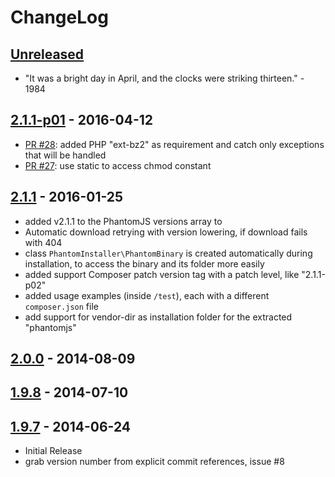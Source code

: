 # ChangeLog

## [Unreleased]

- "It was a bright day in April, and the clocks were striking thirteen." - 1984

## [2.1.1-p01] - 2016-04-12

- [PR #28](https://github.com/jakoch/phantomjs-installer/pull/28): added PHP "ext-bz2" as requirement and catch only exceptions that will be handled
- [PR #27](https://github.com/jakoch/phantomjs-installer/pull/27): use static to access chmod constant

## [2.1.1] - 2016-01-25

- added v2.1.1 to the PhantomJS versions array to
- Automatic download retrying with version lowering, if download fails with 404
- class `PhantomInstaller\PhantomBinary` is created automatically during installation,
  to access the binary and its folder more easily
- added support Composer patch version tag with a patch level, like "2.1.1-p02"
- added usage examples (inside `/test`), each with a different `composer.json` file
- add support for vendor-dir as installation folder for the extracted "phantomjs"

## [2.0.0] - 2014-08-09

## [1.9.8] - 2014-07-10

## [1.9.7] - 2014-06-24

- Initial Release
- grab version number from explicit commit references, issue #8

[Unreleased]: https://github.com/jakoch/phantomjs-installer/compare/2.1.1-p01...HEAD
[2.1.1-p01]: https://github.com/jakoch/phantomjs-installer/compare/2.1.1...2.1.1-p01
[2.1.1]: https://github.com/jakoch/phantomjs-installer/compare/2.0.0...2.1.1
[2.0.0]: https://github.com/jakoch/phantomjs-installer/compare/1.9.8...2.0.0
[1.9.8]: https://github.com/jakoch/phantomjs-installer/compare/1.9.7...1.9.8
[1.9.7]: https://github.com/jakoch/phantomjs-installer/releases/tag/1.9.7
